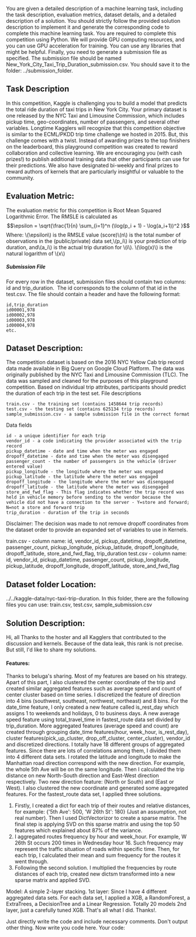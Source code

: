 You are given a detailed description of a machine learning task, including the task description, evaluation metrics, dataset details, and a detailed description of a solution.
You should strictly follow the provided solution description to implement it and generate the corresponding code to complete this machine learning task.
You are required to complete this competition using Python. We will provide GPU computing resources, and you can use GPU acceleration for training.
You can use any libraries that might be helpful.
Finally, you need to generate a submission file as specified. The submission file should be named New_York_City_Taxi_Trip_Duration_submission.csv. You should save it to the folder: ../submission_folder.

## Task Description
In this competition, Kaggle is challenging you to build a model that predicts the total ride duration of taxi trips in New York City. Your primary dataset is one released by the NYC Taxi and Limousine Commission, which includes pickup time, geo-coordinates, number of passengers, and several other variables.
Longtime Kagglers will recognize that this competition objective is similar to the ECML/PKDD trip time challenge we hosted in 2015. But, this challenge comes with a twist. Instead of awarding prizes to the top finishers on the leaderboard, this playground competition was created to reward collaboration and collective learning. 
We are encouraging you (with cash prizes!) to publish additional training data that other participants can use for their predictions. We also have designated bi-weekly and final prizes to reward authors of kernels that are particularly insightful or valuable to the community.

##  Evaluation Metric:
The evaluation metric for this competition is Root Mean Squared Logarithmic Error.
The RMSLE is calculated as
$$\epsilon = \sqrt{\frac{1}{n} \sum_{i=1}^n (\log(p_i + 1) - \log(a_i+1))^2 }$$
Where:
\\(\epsilon\\) is the RMSLE value (score)\\(n\\) is the total number of observations in the (public/private) data set,\\(p_i\\) is your prediction of trip duration, and\\(a_i\\) is the actual trip duration for \\(i\\). \\(\log(x)\\) is the natural logarithm of \\(x\\)

##### Submission File
For every row in the dataset, submission files should contain two columns: id and trip_duration.  The id corresponds to the column of that id in the test.csv. The file should contain a header and have the following format:

    id,trip_duration 
    id00001,978
    id00002,978
    id00003,978
    id00004,978
    etc.

##  Dataset Description:
The competition dataset is based on the 2016 NYC Yellow Cab trip record data made available in Big Query on Google Cloud Platform. The data was originally published by the NYC Taxi and Limousine Commission (TLC). The data was sampled and cleaned for the purposes of this playground competition. Based on individual trip attributes, participants should predict the duration of each trip in the test set.
File descriptions

    train.csv - the training set (contains 1458644 trip records)
    test.csv - the testing set (contains 625134 trip records)
    sample_submission.csv - a sample submission file in the correct format

Data fields

    id - a unique identifier for each trip
    vendor_id - a code indicating the provider associated with the trip record
    pickup_datetime - date and time when the meter was engaged
    dropoff_datetime - date and time when the meter was disengaged
    passenger_count - the number of passengers in the vehicle (driver entered value)
    pickup_longitude - the longitude where the meter was engaged
    pickup_latitude - the latitude where the meter was engaged
    dropoff_longitude - the longitude where the meter was disengaged
    dropoff_latitude - the latitude where the meter was disengaged
    store_and_fwd_flag - This flag indicates whether the trip record was held in vehicle memory before sending to the vendor because the vehicle did not have a connection to the server - Y=store and forward; N=not a store and forward trip
    trip_duration - duration of the trip in seconds

Disclaimer: The decision was made to not remove dropoff coordinates from the dataset order to provide an expanded set of variables to use in Kernels.

train.csv - column name: id, vendor_id, pickup_datetime, dropoff_datetime, passenger_count, pickup_longitude, pickup_latitude, dropoff_longitude, dropoff_latitude, store_and_fwd_flag, trip_duration
test.csv - column name: id, vendor_id, pickup_datetime, passenger_count, pickup_longitude, pickup_latitude, dropoff_longitude, dropoff_latitude, store_and_fwd_flag


## Dataset folder Location: 
../../kaggle-data/nyc-taxi-trip-duration. In this folder, there are the following files you can use: train.csv, test.csv, sample_submission.csv

## Solution Description:
Hi, all
Thanks to the hoster and all Kagglers that contributed to the discussion and kernels. Because of the data leak, this rank is not precise. But still, I'd like to share my solutions.

#### Features:
Thanks to beluga's sharing. Most of my features are based on his strategy.
Apart of this part, I also clustered the center coordinate of the trip and created similar aggregated features such as average speed and count of center cluster based on time series.
I discretized the feature of direction into 4 bins (southwest, southeast, northwest, northeast) and 8 bins.
For the date_time feature, I only created a new feature called is_rest_day which assigns 1 to weekends and holidays, 0 to business days.
A new average speed feature using total_travel_time in fastest_route data set divided by trip_duration.
More aggregated features (average speed and count) are created through grouping date_time features(hour, week_hour, is_rest_day), cluster features(pick_up_cluster, drop_off_cluster, center_cluster), vendor_id and discretized directions. I totally have 18 different groups of aggregated features. Since there are lots of correlations among them, I divided them into 4 different data sets.
I rotated the latitude and longitude to make the Manhattan road direction correspond with the new direction. For example, the whole 5th Ave will be on the same longitude. Then I calculated the trip distance on new North-South direction and East-West direction respectively. Two new direction feature: (North or South) and (East or West). I also clustered the new coordinate and  generated some aggregated features.
For the fastest_route data set, I applied three solutions. 

1. Firstly, I created a dict for each trip of their routes and relative distances, for example: {'5th Ave': 500, 'W 26th St': 180}  (Just an assumption, not real number). Then I used DictVectorizor to create a sparse matrix. The final step is applying SVD on this sparse matrix and using the top 50 features which explained about 87% of the variance.
2. I aggregated routes frequency by hour and week_hour. For example, W 26th St occurs 200 times in Wednesday hour 16. Such frequency may represent the traffic situation of roads within specific time. Then, for each trip, I calculated their mean and sum frequency for the routes it went through. 
3. Following the second solution. I multiplied the frequencies by route distances of each trip, created new dictsm transformed into a new sparse matrix and applied SVD.

Model:
A simple 2-layer stacking. 
1st layer: Since I have 4 different aggregated data sets. For each data set, I applied a XGB, a RandomForest, a ExtraTrees, a DecisionTree and a Linear Regression. Totally 20 models
2nd layer, just a carefully tuned XGB.
That's all what I did. Thanks!.


Just directly write the code and include necessary comments. Don't output other thing. Now write you code here. 
Your code: